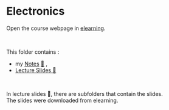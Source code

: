 # Electronics

Οpen the course webpage in [elearning](https://elearning.auth.gr/course/view.php?id=6268&lang=en).

<br />

This folder contains : 
- my [Notes](https://github.com/tsingi-chris/CSD-Auth/blob/main/3rd%20Semester/Electronics/Notes.pdf) [💾](https://github.com/tsingi-chris/CSD-Auth/raw/main/3rd%20Semester/Electronics/Notes.pdf) ,
- [Lecture Slides 📂](https://github.com/tsingi-chris/CSD-Auth/tree/main/3rd%20Semester/Electronics/Lecture%20Slides)

<br />

In lecture slides 📂, there are subfolders that contain the slides. <br />
The slides were downloaded from elearning.